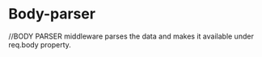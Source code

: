 # Body-parser

//BODY PARSER middleware parses the data and makes it available under req.body property. 
